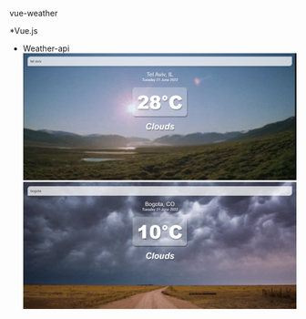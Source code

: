  vue-weather

*Vue.js
* Weather-api
 ![alt text](https://github.com/EvyatarHaim1/Vue-Weather/blob/main/src/assets/screenshot1.png)
 ![alt text](https://github.com/EvyatarHaim1/Vue-Weather/blob/main/src/assets/screenshot2.png)
 
